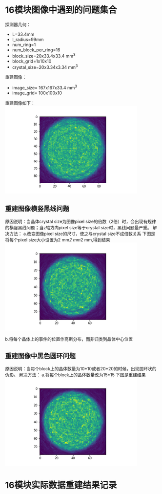 # 16模块图像中遇到的问题集合
探测器几何：

* L=33.4mm
* I_radius=99mm
* num_ring=1
* num_block_per_ring=16
* block_size=20x33.4x33.4 mm<sup>3</sup>
* block_grid=1x10x10
* crystal_size=20x3.34x3.34 mm<sup>3</sup>

重建图像：

* image_size= 167x167x33.4 mm<sup>3</sup>
* image_grid= 100x100x10

重建图像如下：
![avatar](../picture/16module_with_problems.png)

## 重建图像横竖黑线问题
原因说明：当晶体crystal size为图像pixel size的倍数（2倍）时，会出现有规律的横竖黑线问题；当z轴方向pixel size等于crystal size时，黑线问题最严重。
解决方法：
a.改变图像pixel size的尺寸，使之与crystal size不成倍数关系
下图是将每个pixel size大小设置为2 mm*2 mm*2 mm,得到结果
![avatar](../picture/16module_without_line.png)

b.将每个晶体上的事件的位置作高斯分布，而非归类到晶体中心位置



## 重建图像中黑色圆环问题
原因说明：当每个block上的晶体数量为10\*10或者20\*20的时候，出现圆环状的伪影。
解决方法：
a.将每个block上的晶体数量改为15*15
下图是重建结果
![avatar](../picture/16module.png)




# 16模块实际数据重建结果记录

